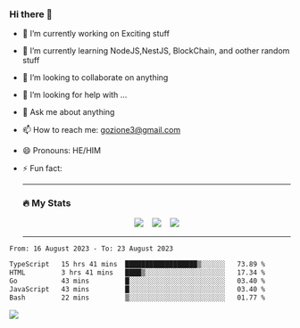 ### Hi there 👋

<!--
**charlieScript/charlieScript** is a ✨ _special_ ✨ repository because its `README.md` (this file) appears on your GitHub profile.

Here are some ideas to get you started: -->

- 🔭 I’m currently working on Exciting stuff
- 🌱 I’m currently learning NodeJS,NestJS, BlockChain, and oother random stuff
- 👯 I’m looking to collaborate on anything
- 🤔 I’m looking for help with ...
- 💬 Ask me about anything
- 📫 How to reach me: gozione3@gmail.com
- 😄 Pronouns: HE/HIM
- ⚡ Fun fact:


  ---

  ### :fire: My Stats

  <div id="stats" align="center">
  <img src="http://github-readme-streak-stats.herokuapp.com?user=charlieScript&theme=dark&date_format=M%20j%5B%2C%20Y%5D" />&nbsp;&nbsp;&nbsp;
  <img src="https://github-readme-stats.vercel.app/api/top-langs/?username=charlieScript&layout=compact&theme=vision-friendly-dark"/>&nbsp;&nbsp;&nbsp;
  <img src="https://github-readme-stats.vercel.app/api?username=charlieScript&show_icons=true&theme=radical"/>
  </div>

  ---



<!--START_SECTION:waka-->

```txt
From: 16 August 2023 - To: 23 August 2023

TypeScript   15 hrs 41 mins  ██████████████████▒░░░░░░   73.89 %
HTML         3 hrs 41 mins   ████▒░░░░░░░░░░░░░░░░░░░░   17.34 %
Go           43 mins         █░░░░░░░░░░░░░░░░░░░░░░░░   03.40 %
JavaScript   43 mins         █░░░░░░░░░░░░░░░░░░░░░░░░   03.40 %
Bash         22 mins         ▒░░░░░░░░░░░░░░░░░░░░░░░░   01.77 %
```

<!--END_SECTION:waka-->
![](https://komarev.com/ghpvc/?username=charlieScript)
